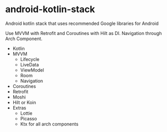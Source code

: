 # android-kotlin-stack
Android kotlin stack that uses recommended Google libraries for Android

Use MVVM with Retrofit and Coroutines with Hilt as DI. Navigation through Arch Component.

- Kotlin
- MVVM
    - Lifecycle
    - LiveData
    - ViewModel
    - Room
    - Navigation
- Coroutines
- Retrofit
- Moshi
- Hilt or Koin
- Extras
    - Lottie
    - Picasso
    - Ktx for all arch components
